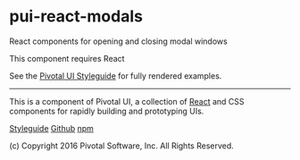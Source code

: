 # pui-react-modals
React components for opening and closing modal windows

This component requires React

See the [Pivotal UI Styleguide](http://styleguide.pivotal.io/) for fully rendered examples.


*****************************************

This is a component of Pivotal UI, a collection of [React](https://facebook.github.io/react/) and CSS components for rapidly building and prototyping UIs.

[Styleguide](http://styleguide.pivotal.io)
[Github](https://github.com/pivotal-cf/pivotal-ui)
[npm](https://www.npmjs.com/browse/keyword/pivotal%20ui%20modularized)

(c) Copyright 2016 Pivotal Software, Inc. All Rights Reserved.
